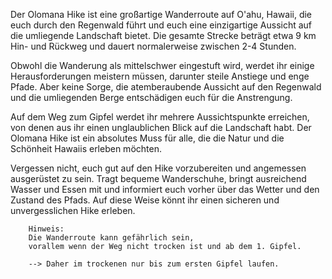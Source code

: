 Der Olomana Hike ist eine großartige Wanderroute auf O'ahu, Hawaii, die euch durch den Regenwald führt und euch eine einzigartige Aussicht auf die umliegende Landschaft bietet. Die gesamte Strecke beträgt etwa 9 km Hin- und Rückweg und dauert normalerweise zwischen 2-4 Stunden.

Obwohl die Wanderung als mittelschwer eingestuft wird, werdet ihr einige Herausforderungen meistern müssen, darunter steile Anstiege und enge Pfade. Aber keine Sorge, die atemberaubende Aussicht auf den Regenwald und die umliegenden Berge entschädigen euch für die Anstrengung.

Auf dem Weg zum Gipfel werdet ihr mehrere Aussichtspunkte erreichen, von denen aus ihr einen unglaublichen Blick auf die Landschaft habt. Der Olomana Hike ist ein absolutes Muss für alle, die die Natur und die Schönheit Hawaiis erleben möchten.

Vergessen nicht, euch gut auf den Hike vorzubereiten und angemessen ausgerüstet zu sein. Tragt bequeme Wanderschuhe, bringt ausreichend Wasser und Essen mit und informiert euch vorher über das Wetter und den Zustand des Pfads. Auf diese Weise könnt ihr einen sicheren und unvergesslichen Hike erleben.

        Hinweis:
        Die Wanderroute kann gefährlich sein, 
        vorallem wenn der Weg nicht trocken ist und ab dem 1. Gipfel.
        
        --> Daher im trockenen nur bis zum ersten Gipfel laufen.